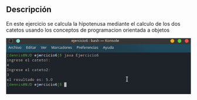 ## Descripción
En este ejercicio se calcula la hipotenusa mediante el calculo de los dos catetos
usando los conceptos de programacion orientada a objetos

![Ejemplo](/assets/S2/POO_6.png)
